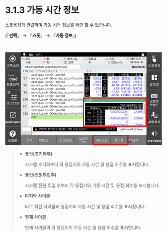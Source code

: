 ﻿# 3.1.3 가동 시간 정보

스폿용접과 관련하여 가동 시간 정보를 확인 할 수 있습니다.

(『**선택**』 → 『**스폿**』 → 『**가동 정보**』)

</br>
<p align="center">
 <img src="../../.gitbook/assets/image (91).png"></img>
</p>

>*   **통산(초기화후)**
>
>      시스템 초기화부터 각 용접기의 가동 시간 및 용접 회수를 표시합니다.
>*   **통산(전원투입후)**
>
>     시스템 전원 투입 후부터 각 용접기의 가동 시간 및 용접 회수를 표시합니다.
>*   **마지막 사이클**
>
>     바로 직전 사이클의 용접기의 가동 시간 및 용접 회수를 표시합니다.
>*   **현재 사이클**
>
>     현재 사이클의 각 용접기의 가동 시간 및 용접 회수를 표시합니다.
